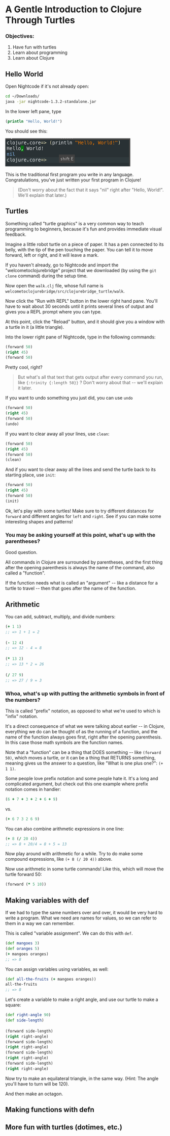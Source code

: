 # A Gentle Introduction to Clojure Through Turtles


### Objectives:

1. Have fun with turtles
2. Learn about programming
3. Learn about Clojure


## Hello World

Open Nightcode if it's not already open:

```bash
cd ~/Downloads/
java -jar nightcode-1.3.2-standalone.jar
```

In the lower left pane, type 

```clojure
(println "Hello, World!")
```

You should see this:

![](img/hello-world.png)

This is the traditional first program you write in any language. Congratulations, you've just written your first program in Clojure! 

>(Don't worry about the fact that it says "nil" right after "Hello, World!". We'll explain that later.)

## Turtles

Something called "turtle graphics" is a very common way to teach programming to beginners, because it's fun and provides immediate visual feedback.

Imagine a little robot turtle on a piece of paper. It has a pen connected to its belly, with the tip of the pen touching the paper. You can tell it to move forward, left or right, and it will leave a mark.

If you haven't already, go to Nightcode and import the "welcometoclojurebridge" project that we downloaded (by using the `git clone` command) during the setup time.

Now open the `walk.clj` file, whose full name is `welcometoclojurebridge/src/clojurebridge_turtle/walk`.

Now click the "Run with REPL" button in the lower right hand pane. You'll have to wait about 30 seconds until it prints several lines of output and gives you a REPL prompt where you can type.

At this point, click the "Reload" button, and it should give you a window with a turtle in it (a little triangle).

Into the lower right pane of Nightcode, type in the following commands:

```clojure
(forward 50)
(right 45)
(forward 50)
```

Pretty cool, right? 

>But what's all that text that gets output after every command you run, like `{:trinity {:length 50}}` ? Don't worry about that -- we'll explain it later.

If you want to undo something you just did, you can use `undo`

```clojure
(forward 50)
(right 45)
(forward 50)
(undo)
```

If you want to clear away all your lines, use `clean`:

```clojure
(forward 50)
(right 45)
(forward 50)
(clean)
```

And if you want to clear away all the lines and send the turtle back to its starting place, use `init`:

```clojure
(forward 50)
(right 45)
(forward 50)
(init)
```

Ok, let's play with some turtles! Make sure to try different distances for `forward` and different angles for `left` and `right`. See if you can make some interesting shapes and patterns!

### You may be asking yourself at this point, what's up with the parentheses?

Good question.

All commands in Clojure are surrounded by parentheses, and the first thing after the opening parenthesis is always the name of the command, also called a "function". 

If the function needs what is called an "argument" -- like a distance for a turtle to travel -- then that goes after the name of the function.

## Arithmetic

You can add, subtract, multiply, and divide numbers: 

```clojure
(+ 1 1) 
;; => 1 + 1 = 2

(- 12 4) 
;; => 12 - 4 = 8

(* 13 2)
;; => 13 * 2 = 26

(/ 27 9) 
;; => 27 / 9 = 3
```

### Whoa, what's up with putting the arithmetic symbols in front of the numbers?

This is called "prefix" notation, as opposed to what we're used to which is "infix" notation. 

It's a direct consequence of what we were talking about earlier -- in Clojure, everything we do can be thought of as the running of a function, and the name of the function always goes first, right after the opening parenthesis. In this case those math symbols are the function names.

Note that a "function" can be a thing that DOES something -- like `(forward 50)`, which moves a turtle, or it can be a thing that RETURNS something, meaning gives us the answer to a question, like "What is one plus one?": `(+ 1 1)`.

Some people love prefix notation and some people hate it. It's a long and complicated argument, but check out this one example where prefix notation comes in handier:

```clojure
(6 + 7 + 3 + 2 + 6 + 9)
```

vs.

```clojure
(+ 6 7 3 2 6 9)
```

You can also combine arithmetic expressions in one line:

```clojure
(+ 8 (/ 20 4)) 
;; => 8 + 20/4 = 8 + 5 = 13
```

Now play around with arithmetic for a while. Try to do make some compound expressions, like `(+ 8 (/ 20 4))` above.

Now use arithmetic in some turtle commands! Like this, which will move the turtle forward 50:

```clojure
(forward (* 5 10))
```

## Making variables with def

If we had to type the same numbers over and over, it would be very
hard to write a program. What we need are names for values, so we
can refer to them in a way we can remember. 

This is called "variable assignment". We can do this with `def`.

```clojure
(def mangoes 3)
(def oranges 5)
(+ mangoes oranges)
;; => 8
```

You can assign variables using variables, as well:

```clojure
(def all-the-fruits (+ mangoes oranges))
all-the-fruits
;; => 8
```

Let's create a variable to make a right angle, and use our turtle to make a square:

```clojure
(def right-angle 90)
(def side-length)

(forward side-length)
(right right-angle)
(forward side-length)
(right right-angle)
(forward side-length)
(right right-angle)
(forward side-length)
(right right-angle)
```

Now try to make an equilateral triangle, in the same way. (Hint: The angle you'll have to turn will be 120).

And then make an octagon.


## Making functions with defn
 
## More fun with turtles (dotimes, etc.)



